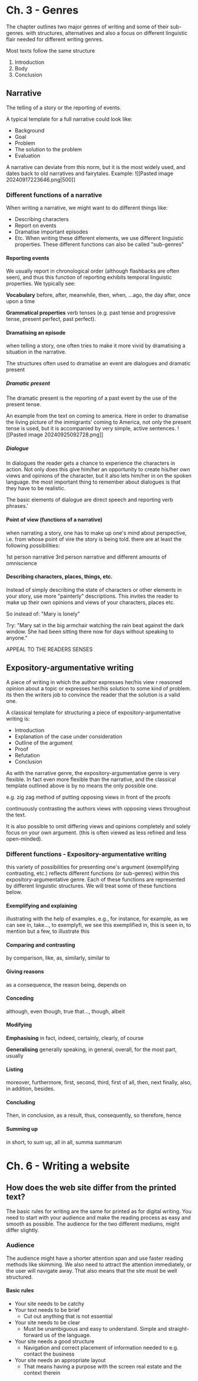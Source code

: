 # Ch. 3 - Genres
The chapter outlines two major genres of writing and some of their sub-genres. with structures, alternatives and also a focus on different linguistic flair needed for different writing genres.

Most texts follow the same structure 

1. Introduction
2. Body
3. Conclusion

## Narrative
The telling of a story or the reporting of events.

A typical template for a full narrative could look like:
- Background
- Goal
- Problem
- The solution to the problem
- Evaluation

A narrative can deviate from this norm, but it is the most widely used, and dates back to old narratives and fairytales. Example:
![[Pasted image 20240917223646.png|500]]

### Different functions of a narrative
When writing a narrative, we might want to do different things like:
- Describing characters
- Report on events
- Dramatise important episodes
- Etc.
When writing these different elements, we use different linguistic properties. These different functions can also be called "sub-genres"

#### Reporting events
We usually report in chronological order (although flashbacks are often seen), and thus this function of reporting exhibits temporal linguistic properties. We typically see:

**Vocabulary**
	before, after, meanwhile, then, when, ...ago, the day after, once upon a time

**Grammatical properties**
	verb tenses (e.g. past tense and progressive tense, present perfect, past perfect).

#### Dramatising an episode
when telling a story, one often tries to make it more vivid by dramatising a situation in the narrative.

The structures often used to dramatise an event are dialogues and dramatic present

##### Dramatic present
The dramatic present is the reporting of a past event by the use of the present tense. 

An example from the text on coming to america.
Here in order to dramatise the living picture of the immigrants' coming to America, not only the present tense is used, but it is accompanied by very simple, active sentences. 
![[Pasted image 20240925092728.png]]

##### Dialogue
In dialogues the reader gets a chance to experience the characters in action. Not only does this give him/her an opportunity to create his/her own views and opinions of the character, but it also lets him/her in on the spoken language.
the most important thing to remember about dialogues is that they have to be realistic.

The basic elements of dialogue are direct speech and reporting verb phrases.'

#### Point of view (functions of a narrative)
when narrating a story, one has to make up one's mind about perspective, i.e. from whose point of vire the story is being told. there are at least the following possibilities:

1st person narrative
3rd person narrative
	and different amounts of omniscience

#### Describing characters, places, things, etc.
Instead of simply describing the state of characters or other elements in your story, use more "painterly" descriptions.
This invites the reader to make up their own opinions and views of your characters, places etc.

So instead of:
"Mary is lonely"

Try:
"Mary sat in the big armchair watching the rain beat against the dark window. She had been sitting there now for days without speaking to anyone."

APPEAL TO THE READERS SENSES

## Expository-argumentative writing
A piece of writing in which the author expresses her/his view r reasoned opinion about a topic or expresses her/his solution to some kind of problem. its then the writers job to convince the reader that the solution is a valid one. 

A classical template for structuring a piece of expository-argumentative writing is:
* Introduction
* Explanation of the case under consideration
* Outline of the argument
* Proof
* Refutation
* Conclusion

As with the narrative genre, the expository-argumentative genre is very flexible. In fact even more flexible than the narrative, and the classical template outlined above is by no means the only possible one.

e.g. zig zag method of putting opposing views in front of the proofs

continuously contrasting the authors views with opposing views throughout the text.

It is also possible to omit differing views and opinions completely and solely focus on your own argument. (this is often viewed as less refined and less open-minded).

### Different functions - Expository-argumentative writing

this variety of possibilities for presenting one's argument (exemplifying contrasting, etc.) reflects different functions (or sub-genres) within this expository-argumentative genre. Each of these functions are represented by different linguistic structures. We will treat some of these functions below.

#### Exemplifying and explaining
illustrating with the help of examples.
e.g., for instance, for example, as we can see in, take..., to exemplyfi, we see this exemplified in, this is seen in, to mention but a few, to illustrate this

#### Comparing and contrasting
by comparison, like, as, similarly, similar to

#### Giving reasons
as a consequence, the reason being, depends on

#### Conceding
although, even though, true that..., though, albeit

#### Modifying

**Emphasising**
	in fact, indeed, certainly, clearly, of course

**Generalising**
	generally speaking, in general, overall, for the most part, usually

#### Listing
moreover, furthermore, first, second, third, first of all, then, next finally, also, in addition, besides.

#### Concluding
Then, in conclusion, as a result, thus, consequently, so therefore, hence

#### Summing up
in short, to sum up, all in all, summa summarum

# Ch. 6 - Writing a website

## How does the web site differ from the printed text?

The basic rules for writing are the same for printed as for digital writing. You need to start with your audience and make the reading process as easy and smooth as possible. The audience for the two different mediums, might differ slightly.

### Audience
The audience might have a shorter attention span and use faster reading methods like skimming. We also need to attract the attention immediately, or the user will navigate away. That also means that the site must be well structured.

#### Basic rules
- Your site needs to be catchy
- Your text needs to be brief
	- Cut out anything that is not essential
- Your site needs to be clear
	- Must be unambiguous and easy to understand. Simple and straight-forward us of the language.
- Your site needs a good structure
	- Navigation and correct placement of information needed to e.g. contact the business
- Your site needs an appropriate layout
	- That means having a purpose with the screen real estate and the context therein